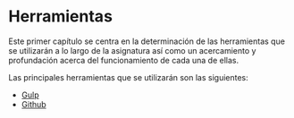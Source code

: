 # Herramientas

Este primer capítulo se centra en la determinación de las herramientas que se utilizarán a lo largo de la asignatura así como un acercamiento y profundación acerca del funcionamiento de cada una de ellas.

Las principales herramientas que se utilizarán son las siguientes:

* [Gulp](txt/gulp.md)
* [Github](txt/github.md)